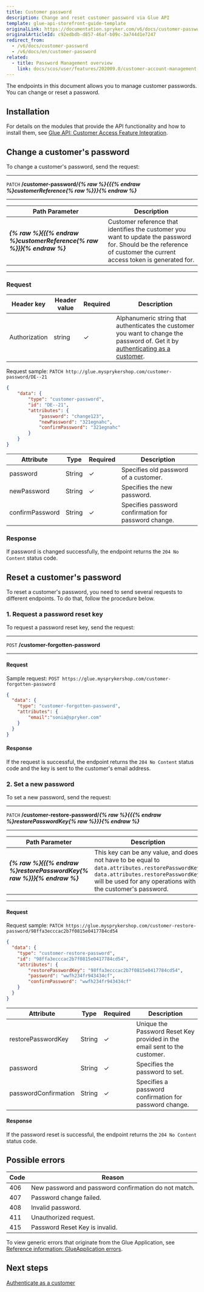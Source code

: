 ```yaml
---
title: Customer password
description: Change and reset customer password via Glue API
template: glue-api-storefront-guide-template
originalLink: https://documentation.spryker.com/v6/docs/customer-password
originalArticleId: c92edbdb-d857-46af-b09c-3a744d1e7247
redirect_from:
  - /v6/docs/customer-password
  - /v6/docs/en/customer-password
related:
  - title: Password Management overview
    link: docs/scos/user/features/202009.0/customer-account-management-feature-overview/password-management-overview.html
---
```


The endpoints in this document allows you to manage customer passwords. You can change or reset a password. 

## Installation
For details on the modules that provide the API functionality and how to install them, see [Glue API: Customer Access Feature Integration](/docs/scos/dev/feature-integration-guides/{{page.version}}/glue-api/glue-api-customer-account-management-feature-integration.html).


## Change a customer's password


To change a customer's password, send the request:

---
`PATCH` **/customer-password/*{% raw %}{{{% endraw %}customerReference{% raw %}}}{% endraw %}***

---

| Path Parameter | Description |
| --- | --- |
| ***{% raw %}{{{% endraw %}customerReference{% raw %}}}{% endraw %}*** | Customer reference that identifies the customer you want to update the password for. Should be the reference of customer the current access token is generated for. |

---

### Request

| Header key | Header value | Required | Description |
| --- | --- | --- | --- |
| Authorization | string | &check; | Alphanumeric string that authenticates the customer you want to change the password of. Get it by [authenticating as a customer](https://documentation.spryker.com/authenticating-as-a-customer). |


Request sample: `PATCH http://glue.mysprykershop.com/customer-password/DE--21`

```json
{
    "data": {
        "type": "customer-password",
        "id": "DE--21",
        "attributes": {
            "password": "change123",
            "newPassword": "321egnahc",
            "confirmPassword": "321egnahc"
        }
    }
}
```

| Attribute | Type | Required | Description |
| --- | --- | --- | --- |
| password | String | &check; | Specifies old password of a customer. |
| newPassword | String | &check; | Specifies the new password. |
| confirmPassword | String | &check; | Specifies password confirmation for password change. |


### Response

If password is changed successfully, the endpoint returns the `204 No Content` status code.


## Reset a customer's password

To reset a customer's password, you need to send several requests to different endpoints. To do that, follow the procedure below.

### 1. Request a password reset key

To request a password reset key, send the request: 

---
`POST` **/customer-forgotten-password**

---

#### Request

Sample request: `POST https://glue.mysprykershop.com/customer-forgotten-password`
    
```json
{
  "data": {
    "type": "customer-forgotten-password",
    "attributes": {
        "email":"sonia@spryker.com"
    }
  }
}
```


#### Response 

If the request is successful, the endpoint returns the `204 No Content` status code and the key is sent to the customer's email address.
    

### 2. Set a new password

To set a new password, send the request:

---
`PATCH` **/customer-restore-password/*{% raw %}{{{% endraw %}restorePasswordKey{% raw %}}}{% endraw %}***

---

| Path Parameter | Description |
| --- | --- |
| ***{% raw %}{{{% endraw %}restorePasswordKey{% raw %}}}{% endraw %}*** | This key can be any value, and does not have to be equal to `data.attributes.restorePasswordKey`. `data.attributes.restorePasswordKey` will be used for any operations with the customer's password. |

---

#### Request


Request sample: `PATCH https://glue.mysprykershop.com/customer-restore-password/98ffa3ecccac2b7f0815e0417784cd54`

```json
{
  "data": {
    "type": "customer-restore-password",
    "id": "98ffa3ecccac2b7f0815e0417784cd54",
    "attributes": {
        "restorePasswordKey": "98ffa3ecccac2b7f0815e0417784cd54",
        "password": "wwfh234fr943434cf",
        "confirmPassword": "wwfh234fr943434cf"
    }
  }
}
```


| Attribute | Type | Required | Description |
| --- | --- | --- | --- |
| restorePasswordKey | String | &check; | Unique  the Password Reset Key provided in the email sent to the customer. |
| password | String | &check; | Specifies the password to set. |
| passwordConfirmation | String | &check; | Specifies a password confirmation for password change. |


#### Response 

If the password reset is successful, the endpoint returns the `204 No Content` status code.

## Possible errors
| Code | Reason |
| --- | --- |
| 406 | New password and password confirmation do not match. |
| 407 | Password change failed. |
| 408 | Invalid password. |
| 411 | Unauthorized request. |
| 415 | Password Reset Key is invalid. |

To view generic errors that originate from the Glue Application, see [Reference information: GlueApplication errors](/docs/scos/dev/glue-api-guides/{{page.version}}/reference-information-glueapplication-errors.html).

## Next steps

[Authenticate as a customer](/docs/scos/dev/glue-api-guides/{{page.version}}/managing-customers/customer-password.html)

